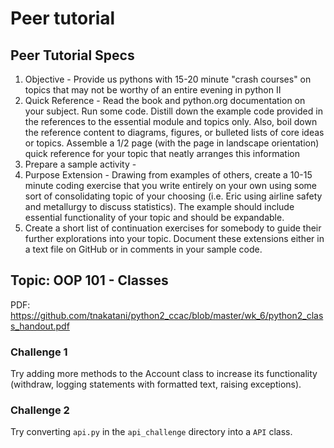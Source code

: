 # Peer tutorial

## Peer Tutorial Specs
1. Objective - Provide us pythons with 15-20 minute "crash courses" on topics that may not be worthy of an entire evening in python II
2. Quick Reference - Read the book and python.org documentation on your subject. Run some code. Distill down the example code provided in the references to the essential module and topics only. Also, boil down the reference content to diagrams, figures, or bulleted lists of core ideas or topics.  Assemble a 1/2 page (with the page in landscape orientation) quick reference for your topic that neatly arranges this information
3. Prepare a sample activity -
4. Purpose Extension - Drawing from examples of others, create a 10-15 minute coding exercise that you write entirely on your own using some sort of consolidating topic of your choosing (i.e. Eric using airline safety and metallurgy to discuss statistics). The example should include essential functionality of your topic and should be expandable.
5. Create a short list of continuation exercises for somebody to guide their further explorations into your topic. Document these extensions either in a text file on GitHub or in comments in your sample code.

## Topic: OOP 101 - Classes

PDF: https://github.com/tnakatani/python2_ccac/blob/master/wk_6/python2_class_handout.pdf

### Challenge 1

Try adding more methods to the Account class to increase its functionality (withdraw, logging statements with formatted text, raising exceptions).

### Challenge 2

Try converting `api.py` in the `api_challenge` directory into a `API` class.
